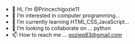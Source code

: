 - 👋 Hi, I’m @Princechigozie11
- 👀 I’m interested in computer programming...
- 🌱 I’m currently learning HTML,CSS,JavaScript...
- 💞️ I’m looking to collaborate on ... python
- 📫 How to reach me ... goziep83@gmail.com

<!---
Princechigozie11/Princechigozie11 is a ✨ special ✨ repository because its `README.md` (this file) appears on your GitHub profile.
You can click the Preview link to take a look at your changes.
--->
